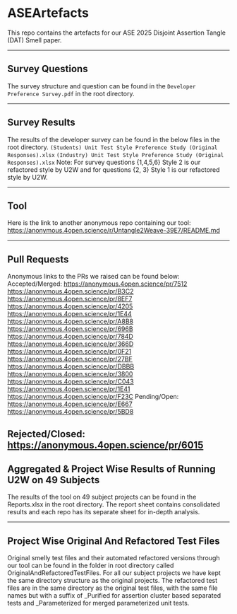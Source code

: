 # ASEArtefacts

This repo contains the artefacts for our ASE 2025 Disjoint Assertion Tangle (DAT) Smell paper.

---

## Survey Questions
The survey structure and question can be found in the ```Developer Preference Survey.pdf``` in the root directory.

------

## Survey Results
The results of the developer survey can be found in the below files in the root directory. 
```(Students) Unit Test Style Preference Study (Original Responses).xlsx```
```(Industry) Unit Test Style Preference Study (Original Responses).xlsx```
Note: For survey questions {1,4,5,6} Style 2 is our refactored style by U2W and for questions {2, 3} Style 1 is our refactored style by U2W. 


-----

## Tool
Here is the link to another anonymous repo containing our tool: https://anonymous.4open.science/r/Untangle2Weave-39E7/README.md

-----

## Pull Requests
Anonymous links to the PRs we raised can be found below:
Accepted/Merged: 
https://anonymous.4open.science/pr/7512
https://anonymous.4open.science/pr/B3C2
https://anonymous.4open.science/pr/8EF7
https://anonymous.4open.science/pr/4205
https://anonymous.4open.science/pr/1E44
https://anonymous.4open.science/pr/A8B8
https://anonymous.4open.science/pr/696B
https://anonymous.4open.science/pr/784D
https://anonymous.4open.science/pr/366D
https://anonymous.4open.science/pr/0F21
https://anonymous.4open.science/pr/27BF
https://anonymous.4open.science/pr/DBBB
https://anonymous.4open.science/pr/3800
https://anonymous.4open.science/pr/C043
https://anonymous.4open.science/pr/1E41
https://anonymous.4open.science/pr/F23C
Pending/Open:
https://anonymous.4open.science/pr/E667
https://anonymous.4open.science/pr/5BD8

Rejected/Closed:
https://anonymous.4open.science/pr/6015
----

## Aggregated & Project Wise Results of Running U2W on 49 Subjects
The results of the tool on 49 subject projects can be found in the Reports.xlsx in the root directory. The report sheet contains consolidated results and each repo has its separate sheet for in-depth analysis.

---- 

## Project Wise Original And Refactored Test Files  
Original smelly test files and their automated refactored versions through our tool can be found in the folder in root directory called OriginalAndRefactoredTestFiles. 
For all our subject projects we have kept the same directory structure as the original projects. The refactored test files are in the same directory as the original test files, with the same file names but with a suffix of _Purified for assertion cluster based separated tests and _Parameterized for merged parameterized unit tests.
